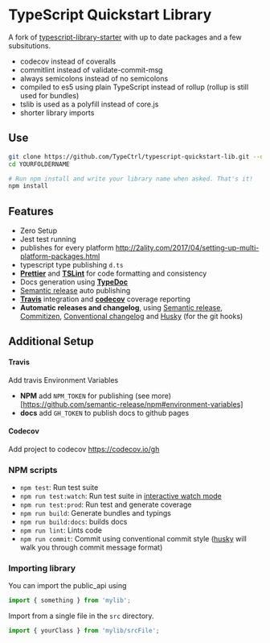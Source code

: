 # TypeScript Quickstart Library

A fork of [typescript-library-starter](https://github.com/alexjoverm/typescript-library-starter) with up to date packages and a few subsitutions.

* codecov instead of coveralls
* commitlint instead of validate-commit-msg
* always semicolons instead of no semicolons
* compiled to es5 using plain TypeScript instead of rollup (rollup is still used for bundles)
* tslib is used as a polyfill instead of core.js
* shorter library imports

## Use

```sh
git clone https://github.com/TypeCtrl/typescript-quickstart-lib.git --depth=1 YOURFOLDERNAME
cd YOURFOLDERNAME

# Run npm install and write your library name when asked. That's it!
npm install
```

## Features

* Zero Setup
* Jest test running
* publishes for every platform http://2ality.com/2017/04/setting-up-multi-platform-packages.html
* typescript type publishing `d.ts`
* **[Prettier](https://github.com/prettier/prettier)** and **[TSLint](https://palantir.github.io/tslint/)** for code formatting and consistency
* Docs generation using **[TypeDoc](http://typedoc.org/)**
* [Semantic release](https://github.com/semantic-release/semantic-release) auto publishing
* **[Travis](https://travis-ci.org)** integration and **[codecov](https://codecov.io)** coverage reporting
* **Automatic releases and changelog**, using [Semantic release](https://github.com/semantic-release/semantic-release), [Commitizen](https://github.com/commitizen/cz-cli), [Conventional changelog](https://github.com/conventional-changelog/conventional-changelog) and [Husky](https://github.com/typicode/husky) (for the git hooks)

## Additional Setup

#### Travis

Add travis Environment Variables

* **NPM** add `NPM_TOKEN` for publishing (see more)[https://github.com/semantic-release/npm#environment-variables]
* **docs** add `GH_TOKEN` to publish docs to github pages

#### Codecov

Add project to codecov https://codecov.io/gh

### NPM scripts

* `npm test`: Run test suite
* `npm run test:watch`: Run test suite in [interactive watch mode](http://facebook.github.io/jest/docs/cli.html#watch)
* `npm run test:prod`: Run test and generate coverage
* `npm run build`: Generate bundles and typings
* `npm run build:docs`: builds docs
* `npm run lint`: Lints code
* `npm run commit`: Commit using conventional commit style ([husky](https://github.com/typicode/husky) will walk you through commit message format)

### Importing library

You can import the public_api using

```ts
import { something } from 'mylib';
```

Import from a single file in the `src` directory.

```ts
import { yourClass } from 'mylib/srcFile';
```
